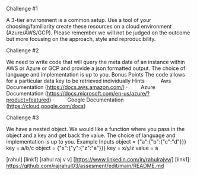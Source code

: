 Challenge \#1

A 3-tier environment is a common setup. Use a tool of your
choosing/familiarity create these resources on a cloud environment
(Azure/AWS/GCP). Please remember we will not be judged on the outcome
but more focusing on the approach, style and reproducibility.  


Challenge \#2

We need to write code that will query the meta data of an instance
within AWS or Azure or GCP and provide a json formatted output. The
choice of language and implementation is up to you. Bonus Points The
code allows for a particular data key to be retrieved individually Hints
·         Aws Documentation (https://docs.aws.amazon.com/) ·        
Azure Documentation
(https://docs.microsoft.com/en-us/azure/?product=featured) ·        
Google Documentation (https://cloud.google.com/docs)   

Challenge \#3

We have a nested object. We would like a function where you pass in the
object and a key and get back the value. The choice of language and
implementation is up to you. Example Inputs object =
{"a":{"b":{"c":"d"}}} key = a/b/c object = {"x":{"y":{"z":"a"}}} key =
x/y/z value = a

[rahul] [link1]
[rahul raj v v] [https://www.linkedin.com/in/rahulrajvv/]
[link1]: <https://github.com/rajrahul03/assesment/edit/main/README.md>
